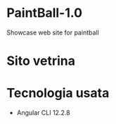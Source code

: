 # PaintBall-1.0
Showcase web site for paintball 

# Sito vetrina 

# Tecnologia usata 

- Angular CLI 12.2.8
